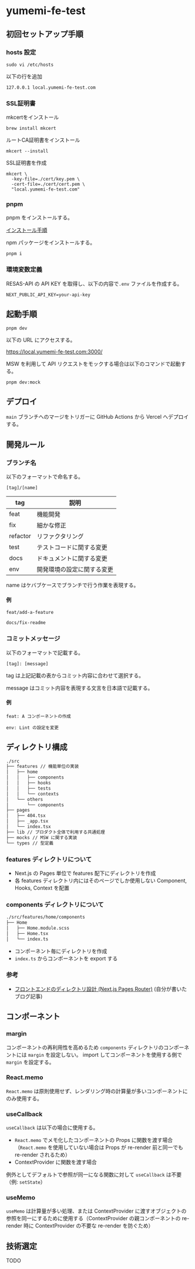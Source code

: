# yumemi-fe-test

## 初回セットアップ手順

### hosts 設定

```shell
sudo vi /etc/hosts
```

以下の行を追加

```hosts
127.0.0.1 local.yumemi-fe-test.com
```

### SSL証明書

mkcertをインストール

```shell
brew install mkcert
```

ルートCA証明書をインストール

```shell
mkcert --install
```

SSL証明書を作成

```shell
mkcert \
  -key-file=./cert/key.pem \
  -cert-file=./cert/cert.pem \
  "local.yumemi-fe-test.com"
```

### pnpm

pnpm をインストールする。

[インストール手順](https://pnpm.io/installation)

npm パッケージをインストールする。

```shell
pnpm i
```

### 環境変数定義

RESAS-API の API KEY を取得し、以下の内容で`.env` ファイルを作成する。

```
NEXT_PUBLIC_API_KEY=your-api-key
```

## 起動手順

```shell
pnpm dev
```

以下の URL にアクセスする。

<https://local.yumemi-fe-test.com:3000/>

MSW を利用して API リクエストをモックする場合は以下のコマンドで起動する。

```shell
pnpm dev:mock
```

## デプロイ

`main` ブランチへのマージをトリガーに GitHub Actions から Vercel へデプロイする。

## 開発ルール

### ブランチ名

以下のフォーマットで命名する。

`[tag]/[name]`

| tag      | 説明                       |
| -------- | -------------------------- |
| feat     | 機能開発                   |
| fix      | 細かな修正                 |
| refactor | リファクタリング           |
| test     | テストコードに関する変更   |
| docs     | ドキュメントに関する変更   |
| env      | 開発環境の設定に関する変更 |

name はケバブケースでブランチで行う作業を表現する。

#### 例

`feat/add-a-feature`

`docs/fix-readme`

### コミットメッセージ

以下のフォーマットで記載する。

`[tag]: [message]`

tag は上記記載の表からコミット内容に合わせて選択する。

message はコミット内容を表現する文言を日本語で記載する。

#### 例

`feat: A コンポーネントの作成`

`env: Lint の設定を変更`

## ディレクトリ構成

```txt
./src
├── features // 機能単位の実装
│   ├── home
│   │   ├── components
│   │   ├── hooks
│   │   ├── tests
│   │   └── contexts
│   └── others
│       └── components
├── pages
│   ├── 404.tsx
│   ├── _app.tsx
│   └── index.tsx
├── lib // プロダクト全体で利用する共通処理
├── mocks // MSW に関する実装
└── types // 型定義
```

### features ディレクトリについて

- Next.js の Pages 単位で features 配下にディレクトリを作成
- 各 features ディレクトリ内にはそのページでしか使用しない Component, Hooks, Context を配置

### components ディレクトリについて

```txt
./src/features/home/components
├── Home
│   ├── Home.module.scss
│   ├── Home.tsx
│   └── index.ts
```

- コンポーネント毎にディレクトリを作成
- `index.ts` からコンポーネントを export する

### 参考

- [フロントエンドのディレクトリ設計 (Next.js Pages Router)](https://blog.yn2011.com/posts/2024-08-23-nextjs-fe-directory) (自分が書いたブログ記事)

## コンポーネント

### margin

コンポーネントの再利用性を高めるため `components` ディレクトリのコンポーネントには `margin` を設定しない。
import してコンポーネントを使用する側で `margin` を設定する。

### React.memo

`React.memo` は原則使用せず、レンダリング時の計算量が多いコンポーネントにのみ使用する。

### useCallback

`useCallback` は以下の場合に使用する。

- `React.memo` でメモ化したコンポーネントの Props に関数を渡す場合（`React.memo` を使用していない場合は Props が re-render 前と同一でも re-render されるため）
- ContextProvider に関数を渡す場合

例外としてデフォルトで参照が同一になる関数に対して `useCallback` は不要（例: `setState`）

### useMemo

`useMemo` は計算量が多い処理、または ContextProvider に渡すオブジェクトの参照を同一にするために使用する（ContextProvider の親コンポーネントの re-render 時に ContextProvider の不要な re-render を防ぐため）

## 技術選定

TODO

